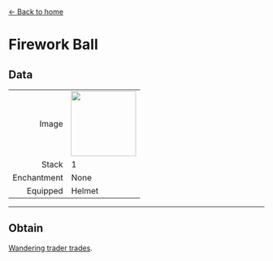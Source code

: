 [← Back to home](../)
# Firework Ball

## Data
<table>
    <tr><td align="end">Image</td><td><img src="https://i.imgur.com/oJQYQ05.png" width="128"/></td></tr>
    <tr><td align="end">Stack</td><td>1</td></tr>
    <tr><td align="end">Enchantment</td><td>None</td></tr>
    <tr><td align="end">Equipped</td><td>Helmet</td></tr>
</table>

---

## Obtain
[Wandering trader trades](../feature/enhanced_wandering_trader.md).

